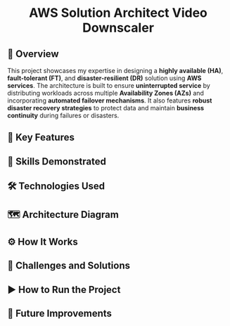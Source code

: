 <h1 align="center">
  <b>AWS Solution Architect Video Downscaler</b>
</h1>

<h2>📌 Overview</h2>
<p>This project showcases my expertise in designing a <b>highly available (HA)</b>, <b>fault-tolerant (FT)</b>, and <b>disaster-resilient (DR)</b> solution using <b>AWS services</b>. The architecture is built to ensure <b>uninterrupted service</b> by distributing workloads across multiple <b>Availability Zones (AZs)</b> and incorporating <b>automated failover mechanisms</b>. It also features <b>robust disaster recovery strategies</b> to protect data and maintain <b>business continuity</b> during failures or disasters.</p>

<h2>🚀 Key Features</h2>

<h2>🧠 Skills Demonstrated</h2>

<h2>🛠️ Technologies Used</h2>

<h2>🗺️ Architecture Diagram</h2>

<h2>⚙️ How It Works</h2>

<h2>🐞 Challenges and Solutions</h2>

<h2>▶️ How to Run the Project</h2>

<h2>🔮 Future Improvements</h2>
